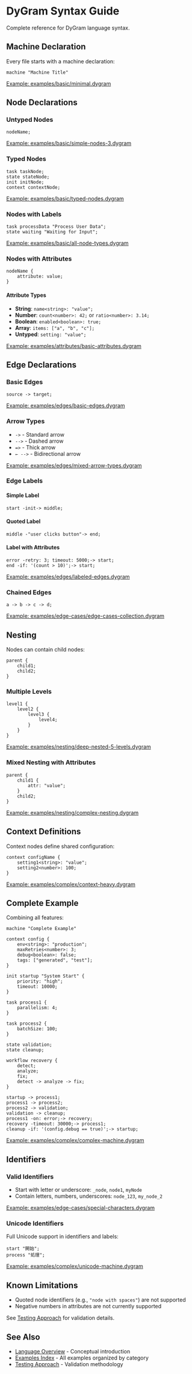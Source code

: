 
# DyGram Syntax Guide

Complete reference for DyGram language syntax.

## Machine Declaration

Every file starts with a machine declaration:

```dygram
machine "Machine Title"
```

[Example: examples/basic/minimal.dygram](../examples/basic/minimal.dygram)

## Node Declarations

### Untyped Nodes

```dygram
nodeName;
```

[Example: examples/basic/simple-nodes-3.dygram](../examples/basic/simple-nodes-3.dygram)

### Typed Nodes

```dygram
task taskNode;
state stateNode;
init initNode;
context contextNode;
```

[Example: examples/basic/typed-nodes.dygram](../examples/basic/typed-nodes.dygram)

### Nodes with Labels

```dygram
task processData "Process User Data";
state waiting "Waiting for Input";
```

[Example: examples/basic/all-node-types.dygram](../examples/basic/all-node-types.dygram)

### Nodes with Attributes

```dygram
nodeName {
    attribute: value;
}
```

#### Attribute Types
- **String**: `name<string>: "value";`
- **Number**: `count<number>: 42;` or `ratio<number>: 3.14;`
- **Boolean**: `enabled<boolean>: true;`
- **Array**: `items: ["a", "b", "c"];`
- **Untyped**: `setting: "value";`

[Example: examples/attributes/basic-attributes.dygram](../examples/attributes/basic-attributes.dygram)

## Edge Declarations

### Basic Edges

```dygram
source -> target;
```

[Example: examples/edges/basic-edges.dygram](../examples/edges/basic-edges.dygram)

### Arrow Types
- `->` - Standard arrow
- `-->` - Dashed arrow
- `=>` - Thick arrow
- `← -->` - Bidirectional arrow

[Example: examples/edges/mixed-arrow-types.dygram](../examples/edges/mixed-arrow-types.dygram)

### Edge Labels

#### Simple Label

```dygram
start -init-> middle;
```

#### Quoted Label

```dygram
middle -"user clicks button"-> end;
```

#### Label with Attributes

```dygram
error -retry: 3; timeout: 5000;-> start;
end -if: '(count > 10)';-> start;
```

[Example: examples/edges/labeled-edges.dygram](../examples/edges/labeled-edges.dygram)

### Chained Edges

```dygram
a -> b -> c -> d;
```

[Example: examples/edge-cases/edge-cases-collection.dygram](../examples/edge-cases/edge-cases-collection.dygram)

## Nesting

Nodes can contain child nodes:

```dygram
parent {
    child1;
    child2;
}
```

### Multiple Levels

```dygram
level1 {
    level2 {
        level3 {
            level4;
        }
    }
}
```

[Example: examples/nesting/deep-nested-5-levels.dygram](../examples/nesting/deep-nested-5-levels.dygram)

### Mixed Nesting with Attributes

```dygram
parent {
    child1 {
        attr: "value";
    }
    child2;
}
```

[Example: examples/nesting/complex-nesting.dygram](../examples/nesting/complex-nesting.dygram)

## Context Definitions

Context nodes define shared configuration:

```dygram
context configName {
    setting1<string>: "value";
    setting2<number>: 100;
}
```

[Example: examples/complex/context-heavy.dygram](../examples/complex/context-heavy.dygram)

## Complete Example

Combining all features:

```dygram
machine "Complete Example"

context config {
    env<string>: "production";
    maxRetries<number>: 3;
    debug<boolean>: false;
    tags: ["generated", "test"];
}

init startup "System Start" {
    priority: "high";
    timeout: 10000;
}

task process1 {
    parallelism: 4;
}

task process2 {
    batchSize: 100;
}

state validation;
state cleanup;

workflow recovery {
    detect;
    analyze;
    fix;
    detect -> analyze -> fix;
}

startup -> process1;
process1 -> process2;
process2 -> validation;
validation -> cleanup;
process1 -on: error;-> recovery;
recovery -timeout: 30000;-> process1;
cleanup -if: '(config.debug == true)';-> startup;
```

[Example: examples/complex/complex-machine.dygram](../examples/complex/complex-machine.dygram)

## Identifiers

### Valid Identifiers
- Start with letter or underscore: `_node`, `node1`, `myNode`
- Contain letters, numbers, underscores: `node_123`, `my_node_2`

[Example: examples/edge-cases/special-characters.dygram](../examples/edge-cases/special-characters.dygram)

### Unicode Identifiers
Full Unicode support in identifiers and labels:

```dygram
start "開始";
process "処理";
```

[Example: examples/complex/unicode-machine.dygram](../examples/complex/unicode-machine.dygram)

## Known Limitations

- Quoted node identifiers (e.g., `"node with spaces"`) are not supported
- Negative numbers in attributes are not currently supported

See [Testing Approach](testing-approach.html) for validation details.

## See Also

- [Language Overview](language-overview.html) - Conceptual introduction
- [Examples Index](examples-index.html) - All examples organized by category
- [Testing Approach](testing-approach.html) - Validation methodology

